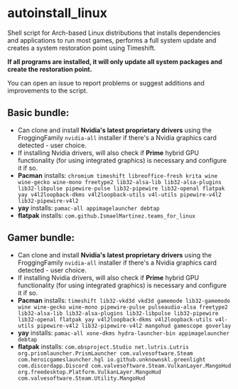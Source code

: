 # autoinstall_linux
Shell script for Arch-based Linux distributions that installs dependencies and applications to run most games, performs a full system update and creates a system restoration point using Timeshift.

**If all programs are installed, it will only update all system packages and create the restoration point.**

You can open an issue to report problems or suggest additions and improvements to the script. 

## Basic bundle:

- Can clone and install **Nvidia's latest proprietary drivers** using the FroggingFamily `nvidia-all` installer if there's a Nvidia graphics card detected - user choice.
- If installing Nvidia drivers, will also check if **Prime** hybrid GPU functionality (for using integrated graphics) is necessary and configure it if so.
- **Pacman** installs: `chromium timeshift libreoffice-fresh krita wine wine-gecko wine-mono freetype2 lib32-alsa-lib lib32-alsa-plugins lib32-libpulse pipewire-pulse lib32-pipewire lib32-openal flatpak yay v4l2loopback-dkms v4l2loopback-utils v4l-utils pipewire-v4l2 lib32-pipewire-v4l2`
- **yay** installs: `pamac-all appimagelauncher debtap`
- **flatpak** installs: `com.github.IsmaelMartinez.teams_for_linux`


## Gamer bundle:

- Can clone and install **Nvidia's latest proprietary drivers** using the FroggingFamily `nvidia-all` installer if there's a Nvidia graphics card detected - user choice.
- If installing Nvidia drivers, will also check if **Prime** hybrid GPU functionality (for using integrated graphics) is necessary and configure it if so.
- **Pacman** installs: `timeshift lib32-vkd3d vkd3d gamemode lib32-gamemode wine wine-gecko wine-mono pipewire-pulse pulseaudio-alsa freetype2 lib32-alsa-lib lib32-alsa-plugins lib32-libpulse lib32-pipewire lib32-openal flatpak yay v4l2loopback-dkms v4l2loopback-utils v4l-utils pipewire-v4l2 lib32-pipewire-v4l2 mangohud gamescope goverlay`
- **yay** installs: `pamac-all xone-dkms hydra-launcher-bin appimagelauncher debtap`
- **flatpak** installs: `com.obsproject.Studio net.lutris.Lutris org.prismlauncher.PrismLauncher com.valvesoftware.Steam com.heroicgameslauncher.hgl io.github.unknownskl.greenlight com.discordapp.Discord com.valvesoftware.Steam.VulkanLayer.MangoHud org.freedesktop.Platform.VulkanLayer.MangoHud com.valvesoftware.Steam.Utility.MangoHud` 

